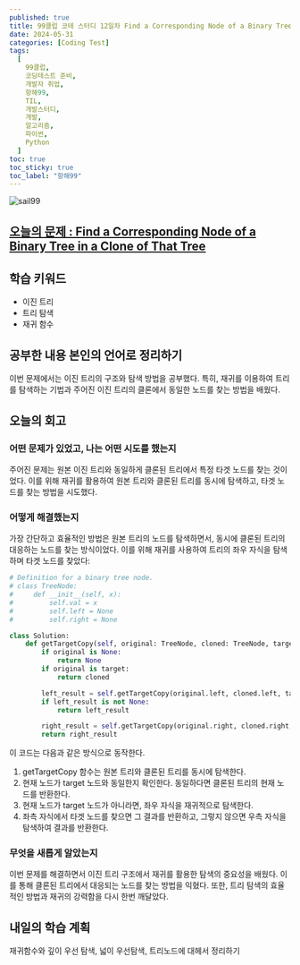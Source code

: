 ```yaml
---
published: true
title: 99클럽 코테 스터디 12일차 Find a Corresponding Node of a Binary Tree in a Clone of That Tree
date: 2024-05-31
categories: [Coding Test]
tags:
  [
    99클럽,
    코딩테스트 준비,
    개발자 취업,
    항해99,
    TIL,
    개발스터디,
    개발,
    알고리즘,
    파이썬,
    Python
  ]
toc: true
toc_sticky: true
toc_label: "항해99"
---
```


<img alt='sail99' src="https://github.com/dev-woody/dev-woody.github.io/assets/87690037/9acd8a60-ff3e-48fb-a317-38c699c8bf0e">

## [오늘의 문제 : Find a Corresponding Node of a Binary Tree in a Clone of That Tree](https://leetcode.com/problems/find-a-corresponding-node-of-a-binary-tree-in-a-clone-of-that-tree/)

## 학습 키워드

- 이진 트리
- 트리 탐색
- 재귀 함수

## 공부한 내용 본인의 언어로 정리하기

이번 문제에서는 이진 트리의 구조와 탐색 방법을 공부했다. 특히, 재귀를 이용하여 트리를 탐색하는 기법과 주어진 이진 트리의 클론에서 동일한 노드를 찾는 방법을 배웠다.

## 오늘의 회고

### 어떤 문제가 있었고, 나는 어떤 시도를 했는지

주어진 문제는 원본 이진 트리와 동일하게 클론된 트리에서 특정 타겟 노드를 찾는 것이었다. 이를 위해 재귀를 활용하여 원본 트리와 클론된 트리를 동시에 탐색하고, 타겟 노드를 찾는 방법을 시도했다.

### 어떻게 해결했는지

가장 간단하고 효율적인 방법은 원본 트리의 노드를 탐색하면서, 동시에 클론된 트리의 대응하는 노드를 찾는 방식이었다. 이를 위해 재귀를 사용하여 트리의 좌우 자식을 탐색하며 타겟 노드를 찾았다:

```python
# Definition for a binary tree node.
# class TreeNode:
#     def __init__(self, x):
#         self.val = x
#         self.left = None
#         self.right = None

class Solution:
    def getTargetCopy(self, original: TreeNode, cloned: TreeNode, target: TreeNode) -> TreeNode:
        if original is None:
            return None
        if original is target:
            return cloned

        left_result = self.getTargetCopy(original.left, cloned.left, target)
        if left_result is not None:
            return left_result

        right_result = self.getTargetCopy(original.right, cloned.right, target)
        return right_result
```

이 코드는 다음과 같은 방식으로 동작한다.

1. getTargetCopy 함수는 원본 트리와 클론된 트리를 동시에 탐색한다.
2. 현재 노드가 target 노드와 동일한지 확인한다. 동일하다면 클론된 트리의 현재 노드를 반환한다.
3. 현재 노드가 target 노드가 아니라면, 좌우 자식을 재귀적으로 탐색한다.
4. 좌측 자식에서 타겟 노드를 찾으면 그 결과를 반환하고, 그렇지 않으면 우측 자식을 탐색하여 결과를 반환한다.

### 무엇을 새롭게 알았는지

이번 문제를 해결하면서 이진 트리 구조에서 재귀를 활용한 탐색의 중요성을 배웠다. 이를 통해 클론된 트리에서 대응되는 노드를 찾는 방법을 익혔다. 또한, 트리 탐색의 효율적인 방법과 재귀의 강력함을 다시 한번 깨달았다.

## 내일의 학습 계획

재귀함수와 깊이 우선 탐색, 넓이 우선탐색, 트리노드에 대헤서 정리하기

